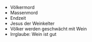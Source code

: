 - Völkermord
- Massenmord
- Endzeit
- Jesus der Weinkelter
- Völker werden geschwächt mit Wein
- Irrglaube: Wein ist gut
